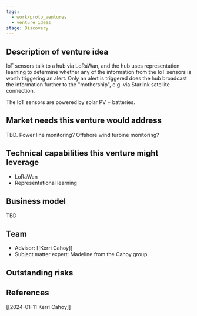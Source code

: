 ```yaml
---
tags:
  - work/proto_ventures
  - venture_ideas
stage: Discovery
---
```


## Description of venture idea
 IoT sensors talk to a hub via LoRaWan, and the hub uses representation learning to determine whether any of the information from the IoT sensors is worth triggering an alert. Only an alert is triggered does the hub broadcast the information further to the "mothership", e.g. via Starlink satellite connection.

The IoT sensors are powered by solar PV + batteries.

## Market needs this venture would address
TBD. Power line monitoring? Offshore wind turbine monitoring? 

## Technical capabilities this venture might leverage
- LoRaWan
- Representational learning

## Business model
TBD

## Team
- Advisor: [[Kerri Cahoy]] 
- Subject matter expert: Madeline from the Cahoy group

## Outstanding risks


## References
[[2024-01-11 Kerri Cahoy]]